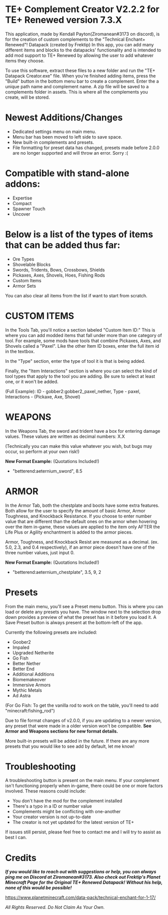 # TE+ Complement Creator V2.2.2 for TE+ Renewed version 7.3.X

This application, made by Kendall Payton(Ziromanean#3173 on discord), 
is for the creation of custom complements to the "Technical Enchant+ Renewed"! Datapack (created by Frektip)
In this app, you can add many different items and blocks to the datapacks' functionality
and is intended to add mod support to TE+ Renewed by allowing the user to add whatever items they choose.

To use this software, extract these files to a new folder and run the "TE+ Datapack Creator.exe" file.
When you're finished adding items, press the "Build" button in the bottom menu bar to create a complement.
Enter the a unique path name and complement name.
A zip file will be saved to a complements folder in assets. This is where all the complements you create, will be stored.

# Newest Additions/Changes
  * Dedicated settings menu on main menu.
  * Menu bar has been moved to left side to save space.
  * New built-in complements and presets.
  * File formatting for preset data has changed, presets made before 2.0.0 are no longer supported and will throw an error. Sorry :(
  
# Compatible with stand-alone addons:
   * Expertise
   * Compact
   * Spawner Touch
   * Uncover

# Below is a list of the types of items that can be added thus far:
   * Ore Types
   * Shovelable Blocks
   * Swords, Tridents, Bows, Crossbows, Shields
   * Pickaxes, Axes, Shovels, Hoes, Fishing Rods
   * Custom Items
   * Armor Sets
   
You can also clear all items from the list if want to start from scratch.

# CUSTOM ITEMS
In the Tools Tab, you'll notice a section labeled "Custom Item ID:"
This is where you can add modded items that fall under more than one category of tool. For example, some mods have tools that 
combine Pickaxes, Axes, and Shovels called a "Paxel".
Like the other Item ID boxes, enter the full item id in the textbox.

In the "Type" section, enter the type of tool it is that is being added.

Finally, the "Item Interactions" section is where you can select the kind of tool types that apply to the tool you are adding. 
Be sure to select at least one, or it won't be added.

(Full Example):
   ID - gobber2:gobber2_paxel_nether,
   Type - paxel,
   Interactions - (Pickaxe, Axe, Shovel)

# WEAPONS
In the Weapons Tab, the sword and trident have a box for entering damage values.
These values are written as decimal numbers: X.X

(Technically you can make this value whatever you wish, but bugs may occur, so perform at your own risk!)

**New Format Example:** (Quotations Included!)  
  * "betterend:aeternium_sword", 8.5

# ARMOR
In the Armor Tab, both the chestplate and boots have some extra features.
Both allow for the user to specify the amount of basic Armor, Armor Toughness, and Knockback Resistance. 
If you choose to enter number value that are different than the default ones on the armor when hovering over the item in-game, these values are applied to the item only AFTER the 
Life Plus or Agility enchantment is added to the armor pieces.

Armor, Toughness, and Knockback Resist are measured as a decimal. (ex. 5.0, 2.3, and 0.4 respectively), if an armor piece doesn't have one of the three number values, just input 0.

**New Format Example:** (Quotations Included!)  
  * "betterend:aeternium_chestplate", 3.5, 9, 2

# Presets
From the main menu, you'll see a Preset menu button. 
This is where you can load or delete any presets you have. 
The window next to the selection drop down provides a preview of what the preset has in it before you load it.
A Save Preset button is always present at the bottom-left of the app.

Currently the following presets are included:
  * Goober2
  * Impaled
  * Upgraded Netherite
  * Go Fish 
  * Better Nether
  * Better End
  * Additional Additions
  * Biomemakeover
  * Immersive Armors
  * Mythic Metals
  * Ad Astra

(For Go Fish: To get the vanilla rod to work on the table, you'll need to add "minecraft:fishing_rod")

Due to file format changes of v2.0.0, if you are updating to a newer version, any preset that were made in a older version won't be compatible. 
**See Armor and Weapons sections for new format details.**

More built-in presets will be added in the future. 
If there are any more presets that you would like to see add by default, let me know!

# Troubleshooting
A troubleshooting button is present on the main menu. 
If your complement isn't functioning properly when in-game, there could be one or more factors involved.
These reasons could include:
   * You don't have the mod for the complement installed
   * There's a typo in a ID or number value
   * Complements might be conflicting with one-another
   * Your creator version is not up-to-date
   * The creator is not yet updated for the latest version of TE+

If issues still persist, please feel free to contact me and I will try to assist as best I can.

# Credits
_**If you would like to reach out with suggestions or help, you can always ping me on Discord at Ziromanean#3173.
Also check out Frektip's Planet Minecraft Page for the Original TE+ Renewed Datapack! Without his help, none of this would be possible!**_

https://www.planetminecraft.com/data-pack/technical-enchant-for-1-17/

_All Rights Reserved. Do Not Claim As Your Own._
